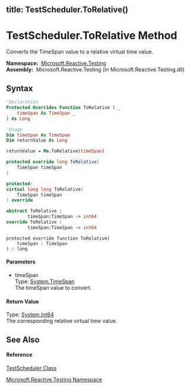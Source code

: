 title: TestScheduler.ToRelative()
---
# TestScheduler.ToRelative Method

Converts the TimeSpan value to a relative virtual time value.

**Namespace:**  [Microsoft.Reactive.Testing](Microsoft.Reactive.Testing/Microsoft.Reactive.Testing)  
**Assembly:**  Microsoft.Reactive.Testing (in Microsoft.Reactive.Testing.dll)

## Syntax

```vb
'Declaration
Protected Overrides Function ToRelative ( _
    timeSpan As TimeSpan _
) As Long
```

```vb
'Usage
Dim timeSpan As TimeSpan
Dim returnValue As Long

returnValue = Me.ToRelative(timeSpan)
```

```csharp
protected override long ToRelative(
    TimeSpan timeSpan
)
```

```c++
protected:
virtual long long ToRelative(
    TimeSpan timeSpan
) override
```

```fsharp
abstract ToRelative : 
        timeSpan:TimeSpan -> int64 
override ToRelative : 
        timeSpan:TimeSpan -> int64 
```

```jscript
protected override function ToRelative(
    timeSpan : TimeSpan
) : long
```

#### Parameters

- timeSpan  
  Type: [System.TimeSpan](https://msdn.microsoft.com/en-us/library/269ew577)  
  The timeSpan value to convert.

#### Return Value

Type: [System.Int64](https://msdn.microsoft.com/en-us/library/6yy583ek)  
The corresponding relative virtual time value.

## See Also

#### Reference

[TestScheduler Class](TestScheduler/TestScheduler)

[Microsoft.Reactive.Testing Namespace](Microsoft.Reactive.Testing/Microsoft.Reactive.Testing)
